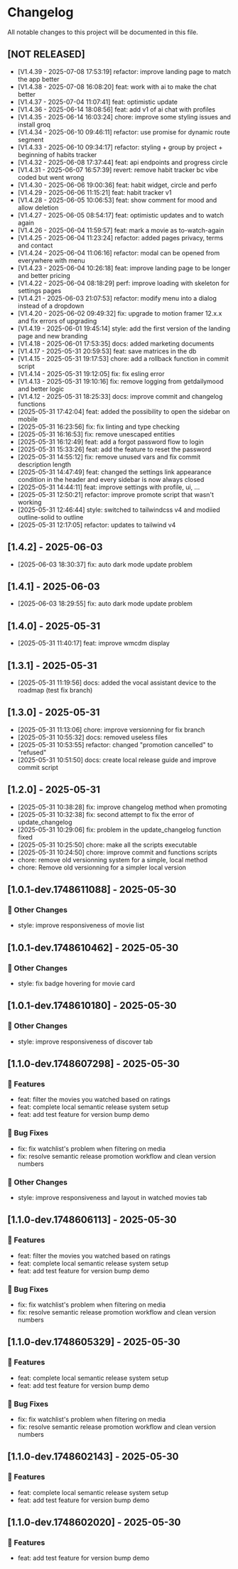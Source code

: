 # Changelog

All notable changes to this project will be documented in this file.

## [NOT RELEASED]
- [V1.4.39 - 2025-07-08 17:53:19] refactor: improve landing page to match the app better
- [V1.4.38 - 2025-07-08 16:08:20] feat: work with ai to make the chat better
- [V1.4.37 - 2025-07-04 11:07:41] feat: optimistic update
- [V1.4.36 - 2025-06-14 18:08:56] feat: add v1 of ai chat with profiles
- [V1.4.35 - 2025-06-14 16:03:24] chore: improve some styling issues and install groq
- [V1.4.34 - 2025-06-10 09:46:11] refactor: use promise for dynamic route segment
- [V1.4.33 - 2025-06-10 09:34:17] refactor: styling + group by project + beginning of habits tracker
- [V1.4.32 - 2025-06-08 17:37:44] feat: api endpoints and progress circle
- [V1.4.31 - 2025-06-07 16:57:39] revert: remove habit tracker bc vibe coded but went wrong
- [V1.4.30 - 2025-06-06 19:00:36] feat: habit widget, circle and perfo
- [V1.4.29 - 2025-06-06 11:15:21] feat: habit tracker v1
- [V1.4.28 - 2025-06-05 10:06:53] feat: show comment for mood and allow deletion
- [V1.4.27 - 2025-06-05 08:54:17] feat: optimistic updates and to watch again
- [V1.4.26 - 2025-06-04 11:59:57] feat: mark a movie as to-watch-again
- [V1.4.25 - 2025-06-04 11:23:24] refactor: added pages privacy, terms and contact
- [V1.4.24 - 2025-06-04 11:06:16] refactor: modal can be opened from everywhere with menu
- [V1.4.23 - 2025-06-04 10:26:18] feat: improve landing page to be longer and better pricing
- [V1.4.22 - 2025-06-04 08:18:29] perf: improve loading with skeleton for settings pages
- [V1.4.21 - 2025-06-03 21:07:53] refactor: modify menu into a dialog instead of a dropdown
- [V1.4.20 - 2025-06-02 09:49:32] fix: upgrade to motion framer 12.x.x and fix errors of upgrading
- [V1.4.19 - 2025-06-01 19:45:14] style: add the first version of the landing page and new branding
- [V1.4.18 - 2025-06-01 17:53:35] docs: added marketing documents
- [V1.4.17 - 2025-05-31 20:59:53] feat: save matrices in the db
- [V1.4.15 - 2025-05-31 19:17:53] chore: add a rollback function in commit script
- [V1.4.14 - 2025-05-31 19:12:05] fix: fix esling error
- [V1.4.13 - 2025-05-31 19:10:16] fix: remove logging from getdailymood and better logic
- [V1.4.12 - 2025-05-31 18:25:33] docs: improve commit and changelog functions
- [2025-05-31 17:42:04] feat: added the possibility to open the sidebar on mobile
- [2025-05-31 16:23:56] fix: fix linting and type checking
- [2025-05-31 16:16:53] fix: remove unescaped entities
- [2025-05-31 16:12:49] feat: add a forgot password flow to login
- [2025-05-31 15:33:26] feat: add the feature to reset the password
- [2025-05-31 14:55:12] fix: remove unused vars and fix commit description length
- [2025-05-31 14:47:49] feat: changed the settings link appearance condition in the header and every sidebar is now always closed
- [2025-05-31 14:44:11] feat: improve settings with profile, ui, ...
- [2025-05-31 12:50:21] refactor: improve promote script that wasn't working
- [2025-05-31 12:46:44] style: switched to tailwindcss v4 and modiied outline-solid to outline
- [2025-05-31 12:17:05] refactor: updates to tailwind v4

## [1.4.2] - 2025-06-03
- [2025-06-03 18:30:37] fix: auto dark mode update problem

## [1.4.1] - 2025-06-03
- [2025-06-03 18:29:55] fix: auto dark mode update problem

## [1.4.0] - 2025-05-31
- [2025-05-31 11:40:17] feat: improve wmcdm display

## [1.3.1] - 2025-05-31
- [2025-05-31 11:19:56] docs: added the vocal assistant device to the roadmap (test fix branch)

## [1.3.0] - 2025-05-31
- [2025-05-31 11:13:06] chore: improve versionning for fix branch
- [2025-05-31 10:55:32] docs: removed useless files
- [2025-05-31 10:53:55] refactor: changed "promotion cancelled" to "refused"
- [2025-05-31 10:51:50] docs: create local release guide and improve commit script

## [1.2.0] - 2025-05-31
- [2025-05-31 10:38:28] fix: improve changelog method when promoting
- [2025-05-31 10:32:38] fix: second attempt to fix the error of update_changelog
- [2025-05-31 10:29:06] fix: problem in the update_changelog function fixed
- [2025-05-31 10:25:50] chore: make all the scripts executable
- [2025-05-31 10:24:50] chore: improve commit and functions scripts
- chore: remove old versionning system for a simple, local method
- chore: Remove old versionning for a simpler local version

## [1.0.1-dev.1748611088] - 2025-05-30

### 📝 Other Changes
- style: improve responsiveness of movie list


## [1.0.1-dev.1748610462] - 2025-05-30

### 📝 Other Changes
- style: fix badge hovering for movie card


## [1.0.1-dev.1748610180] - 2025-05-30

### 📝 Other Changes
- style: improve responsiveness of discover tab



## [1.1.0-dev.1748607298] - 2025-05-30

### 🚀 Features
- feat: filter the movies you watched based on ratings
- feat: complete local semantic release system setup
- feat: add test feature for version bump demo

### 🐛 Bug Fixes
- fix: fix watchlist's problem when filtering on media
- fix: resolve semantic release promotion workflow and clean version numbers

### 📝 Other Changes
- style: improve responsiveness and layout in watched movies tab


## [1.1.0-dev.1748606113] - 2025-05-30

### 🚀 Features
- feat: filter the movies you watched based on ratings
- feat: complete local semantic release system setup
- feat: add test feature for version bump demo

### 🐛 Bug Fixes
- fix: fix watchlist's problem when filtering on media
- fix: resolve semantic release promotion workflow and clean version numbers


## [1.1.0-dev.1748605329] - 2025-05-30

### 🚀 Features
- feat: complete local semantic release system setup
- feat: add test feature for version bump demo

### 🐛 Bug Fixes
- fix: fix watchlist's problem when filtering on media
- fix: resolve semantic release promotion workflow and clean version numbers


## [1.1.0-dev.1748602143] - 2025-05-30

### 🚀 Features
- feat: complete local semantic release system setup
- feat: add test feature for version bump demo


## [1.1.0-dev.1748602020] - 2025-05-30

### 🚀 Features
- feat: add test feature for version bump demo
